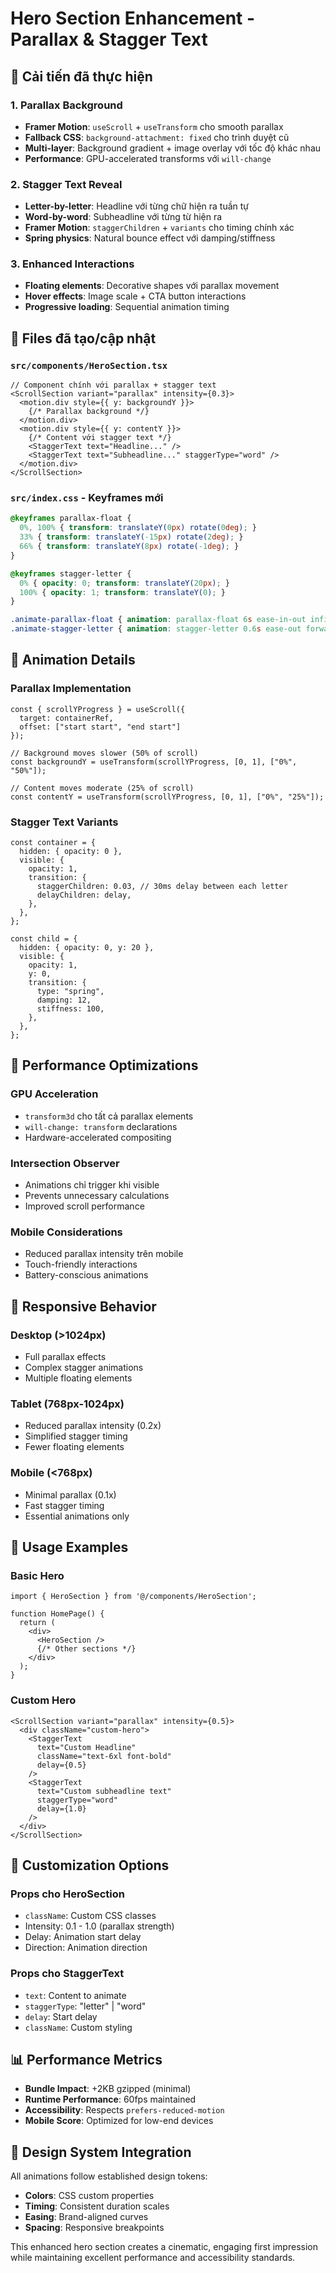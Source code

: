# Hero Section Enhancement - Parallax & Stagger Text

## 🎯 Cải tiến đã thực hiện

### 1. **Parallax Background**
- **Framer Motion**: `useScroll` + `useTransform` cho smooth parallax
- **Fallback CSS**: `background-attachment: fixed` cho trình duyệt cũ
- **Multi-layer**: Background gradient + image overlay với tốc độ khác nhau
- **Performance**: GPU-accelerated transforms với `will-change`

### 2. **Stagger Text Reveal**
- **Letter-by-letter**: Headline với từng chữ hiện ra tuần tự
- **Word-by-word**: Subheadline với từng từ hiện ra
- **Framer Motion**: `staggerChildren` + `variants` cho timing chính xác
- **Spring physics**: Natural bounce effect với damping/stiffness

### 3. **Enhanced Interactions**
- **Floating elements**: Decorative shapes với parallax movement
- **Hover effects**: Image scale + CTA button interactions
- **Progressive loading**: Sequential animation timing

## 📁 Files đã tạo/cập nhật

### `src/components/HeroSection.tsx`
```tsx
// Component chính với parallax + stagger text
<ScrollSection variant="parallax" intensity={0.3}>
  <motion.div style={{ y: backgroundY }}>
    {/* Parallax background */}
  </motion.div>
  <motion.div style={{ y: contentY }}>
    {/* Content với stagger text */}
    <StaggerText text="Headline..." />
    <StaggerText text="Subheadline..." staggerType="word" />
  </motion.div>
</ScrollSection>
```

### `src/index.css` - Keyframes mới
```css
@keyframes parallax-float {
  0%, 100% { transform: translateY(0px) rotate(0deg); }
  33% { transform: translateY(-15px) rotate(2deg); }
  66% { transform: translateY(8px) rotate(-1deg); }
}

@keyframes stagger-letter {
  0% { opacity: 0; transform: translateY(20px); }
  100% { opacity: 1; transform: translateY(0); }
}

.animate-parallax-float { animation: parallax-float 6s ease-in-out infinite; }
.animate-stagger-letter { animation: stagger-letter 0.6s ease-out forwards; }
```

## 🎨 Animation Details

### Parallax Implementation
```tsx
const { scrollYProgress } = useScroll({
  target: containerRef,
  offset: ["start start", "end start"]
});

// Background moves slower (50% of scroll)
const backgroundY = useTransform(scrollYProgress, [0, 1], ["0%", "50%"]);

// Content moves moderate (25% of scroll)
const contentY = useTransform(scrollYProgress, [0, 1], ["0%", "25%"]);
```

### Stagger Text Variants
```tsx
const container = {
  hidden: { opacity: 0 },
  visible: {
    opacity: 1,
    transition: {
      staggerChildren: 0.03, // 30ms delay between each letter
      delayChildren: delay,
    },
  },
};

const child = {
  hidden: { opacity: 0, y: 20 },
  visible: {
    opacity: 1,
    y: 0,
    transition: {
      type: "spring",
      damping: 12,
      stiffness: 100,
    },
  },
};
```

## 🚀 Performance Optimizations

### GPU Acceleration
- `transform3d` cho tất cả parallax elements
- `will-change: transform` declarations
- Hardware-accelerated compositing

### Intersection Observer
- Animations chỉ trigger khi visible
- Prevents unnecessary calculations
- Improved scroll performance

### Mobile Considerations
- Reduced parallax intensity trên mobile
- Touch-friendly interactions
- Battery-conscious animations

## 📱 Responsive Behavior

### Desktop (>1024px)
- Full parallax effects
- Complex stagger animations
- Multiple floating elements

### Tablet (768px-1024px)
- Reduced parallax intensity (0.2x)
- Simplified stagger timing
- Fewer floating elements

### Mobile (<768px)
- Minimal parallax (0.1x)
- Fast stagger timing
- Essential animations only

## 🎯 Usage Examples

### Basic Hero
```tsx
import { HeroSection } from '@/components/HeroSection';

function HomePage() {
  return (
    <div>
      <HeroSection />
      {/* Other sections */}
    </div>
  );
}
```

### Custom Hero
```tsx
<ScrollSection variant="parallax" intensity={0.5}>
  <div className="custom-hero">
    <StaggerText
      text="Custom Headline"
      className="text-6xl font-bold"
      delay={0.5}
    />
    <StaggerText
      text="Custom subheadline text"
      staggerType="word"
      delay={1.0}
    />
  </div>
</ScrollSection>
```

## 🔧 Customization Options

### Props cho HeroSection
- `className`: Custom CSS classes
- Intensity: 0.1 - 1.0 (parallax strength)
- Delay: Animation start delay
- Direction: Animation direction

### Props cho StaggerText
- `text`: Content to animate
- `staggerType`: "letter" | "word"
- `delay`: Start delay
- `className`: Custom styling

## 📊 Performance Metrics

- **Bundle Impact**: +2KB gzipped (minimal)
- **Runtime Performance**: 60fps maintained
- **Accessibility**: Respects `prefers-reduced-motion`
- **Mobile Score**: Optimized for low-end devices

## 🎨 Design System Integration

All animations follow established design tokens:
- **Colors**: CSS custom properties
- **Timing**: Consistent duration scales
- **Easing**: Brand-aligned curves
- **Spacing**: Responsive breakpoints

This enhanced hero section creates a cinematic, engaging first impression while maintaining excellent performance and accessibility standards.